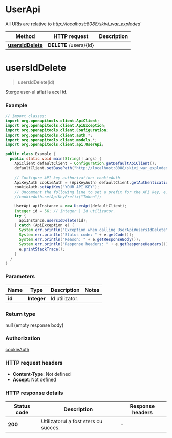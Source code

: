 # UserApi

All URIs are relative to *http://localhost:8088/skivi_war_exploded*

Method | HTTP request | Description
------------- | ------------- | -------------
[**usersIdDelete**](UserApi.md#usersIdDelete) | **DELETE** /users/{id} | 


<a name="usersIdDelete"></a>
# **usersIdDelete**
> usersIdDelete(id)



Sterge user-ul aflat la acel id.

### Example
```java
// Import classes:
import org.openapitools.client.ApiClient;
import org.openapitools.client.ApiException;
import org.openapitools.client.Configuration;
import org.openapitools.client.auth.*;
import org.openapitools.client.models.*;
import org.openapitools.client.api.UserApi;

public class Example {
  public static void main(String[] args) {
    ApiClient defaultClient = Configuration.getDefaultApiClient();
    defaultClient.setBasePath("http://localhost:8088/skivi_war_exploded");
    
    // Configure API key authorization: cookieAuth
    ApiKeyAuth cookieAuth = (ApiKeyAuth) defaultClient.getAuthentication("cookieAuth");
    cookieAuth.setApiKey("YOUR API KEY");
    // Uncomment the following line to set a prefix for the API key, e.g. "Token" (defaults to null)
    //cookieAuth.setApiKeyPrefix("Token");

    UserApi apiInstance = new UserApi(defaultClient);
    Integer id = 56; // Integer | Id utilizator.
    try {
      apiInstance.usersIdDelete(id);
    } catch (ApiException e) {
      System.err.println("Exception when calling UserApi#usersIdDelete");
      System.err.println("Status code: " + e.getCode());
      System.err.println("Reason: " + e.getResponseBody());
      System.err.println("Response headers: " + e.getResponseHeaders());
      e.printStackTrace();
    }
  }
}
```

### Parameters

Name | Type | Description  | Notes
------------- | ------------- | ------------- | -------------
 **id** | **Integer**| Id utilizator. |

### Return type

null (empty response body)

### Authorization

[cookieAuth](../README.md#cookieAuth)

### HTTP request headers

 - **Content-Type**: Not defined
 - **Accept**: Not defined

### HTTP response details
| Status code | Description | Response headers |
|-------------|-------------|------------------|
**200** | Utilizatorul a fost sters cu succes. |  -  |

